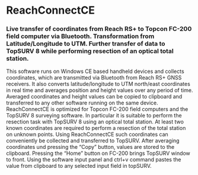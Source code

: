 # ReachConnectCE
### Live transfer of coordinates from Reach RS+ to Topcon FC-200 field computer via Bluetooth. Transformation from Latitude/Longitude to UTM. Further transfer of data to TopSURV 8 while performing resection of an optical total station.

This software runs on Windows CE based handheld devices and collects coordinates, which are transmitted via Bluetooth from Reach RS+ GNSS receivers. It also converts latitude/longitude to UTM north/east coordinates in real time and averages position and height values over any period of time. Averaged coordinates and height values can be copied to clipboard and transferred to any other software running on the same device. ReachConnectCE is optimized for Topcon FC-200 field computers and the TopSURV 8 surveying software. In particular it is suitable to perform the resection task with TopSURV 8 using an optical total station. At least two known coordinates are required to perform a resection of the total station on unknown points. Using ReachConnectCE such coordinates can conveniently be collected and transferred to TopSURV. After averaging coordinates und pressing the “Copy” button, values are stored to the clipboard. Pressing the “Home” button on FC-200 brings TopSURV window to front. Using the software input panel and ctrl+v command pastes the value from clipboard to any selected input field in topSURV.
